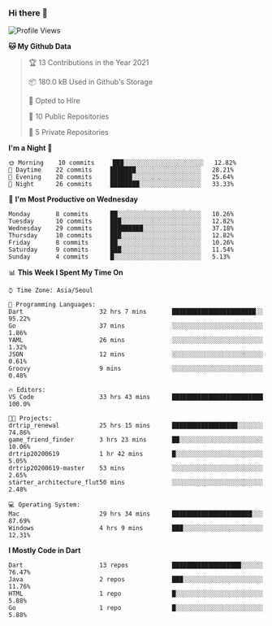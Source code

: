 ### Hi there 👋

<!--
**ska2519/ska2519** is a ✨ _special_ ✨ repository because its `README.md` (this file) appears on your GitHub profile.

Here are some ideas to get you started:

- 🔭 I’m currently working on ...
- 🌱 I’m currently learning ...
- 👯 I’m looking to collaborate on ...
- 🤔 I’m looking for help with ...
- 💬 Ask me about ...
- 📫 How to reach me: ...
- 😄 Pronouns: ...
- ⚡ Fun fact: ...
-->

<!--START_SECTION:waka-->
![Profile Views](http://img.shields.io/badge/Profile%20Views-1-blue)

**🐱 My Github Data** 

> 🏆 13 Contributions in the Year 2021
 > 
> 📦 180.0 kB Used in Github's Storage 
 > 
> 💼 Opted to Hire
 > 
> 📜 10 Public Repositories 
 > 
> 🔑 5 Private Repositories  
 > 
**I'm a Night 🦉** 

```text
🌞 Morning    10 commits     ███░░░░░░░░░░░░░░░░░░░░░░   12.82% 
🌆 Daytime    22 commits     ███████░░░░░░░░░░░░░░░░░░   28.21% 
🌃 Evening    20 commits     ██████░░░░░░░░░░░░░░░░░░░   25.64% 
🌙 Night      26 commits     ████████░░░░░░░░░░░░░░░░░   33.33%

```
📅 **I'm Most Productive on Wednesday** 

```text
Monday       8 commits      ██░░░░░░░░░░░░░░░░░░░░░░░   10.26% 
Tuesday      10 commits     ███░░░░░░░░░░░░░░░░░░░░░░   12.82% 
Wednesday    29 commits     █████████░░░░░░░░░░░░░░░░   37.18% 
Thursday     10 commits     ███░░░░░░░░░░░░░░░░░░░░░░   12.82% 
Friday       8 commits      ██░░░░░░░░░░░░░░░░░░░░░░░   10.26% 
Saturday     9 commits      ███░░░░░░░░░░░░░░░░░░░░░░   11.54% 
Sunday       4 commits      █░░░░░░░░░░░░░░░░░░░░░░░░   5.13%

```


📊 **This Week I Spent My Time On** 

```text
⌚︎ Time Zone: Asia/Seoul

💬 Programming Languages: 
Dart                     32 hrs 7 mins       ███████████████████████░░   95.22% 
Go                       37 mins             ░░░░░░░░░░░░░░░░░░░░░░░░░   1.86% 
YAML                     26 mins             ░░░░░░░░░░░░░░░░░░░░░░░░░   1.32% 
JSON                     12 mins             ░░░░░░░░░░░░░░░░░░░░░░░░░   0.61% 
Groovy                   9 mins              ░░░░░░░░░░░░░░░░░░░░░░░░░   0.48%

🔥 Editors: 
VS Code                  33 hrs 43 mins      █████████████████████████   100.0%

🐱‍💻 Projects: 
drtrip_renewal           25 hrs 15 mins      ██████████████████░░░░░░░   74.86% 
game_friend_finder       3 hrs 23 mins       ██░░░░░░░░░░░░░░░░░░░░░░░   10.06% 
drtrip20200619           1 hr 42 mins        █░░░░░░░░░░░░░░░░░░░░░░░░   5.05% 
drtrip20200619-master    53 mins             ░░░░░░░░░░░░░░░░░░░░░░░░░   2.65% 
starter_architecture_flut50 mins             ░░░░░░░░░░░░░░░░░░░░░░░░░   2.48%

💻 Operating System: 
Mac                      29 hrs 34 mins      ██████████████████████░░░   87.69% 
Windows                  4 hrs 9 mins        ███░░░░░░░░░░░░░░░░░░░░░░   12.31%

```

**I Mostly Code in Dart** 

```text
Dart                     13 repos            ███████████████████░░░░░░   76.47% 
Java                     2 repos             ███░░░░░░░░░░░░░░░░░░░░░░   11.76% 
HTML                     1 repo              █░░░░░░░░░░░░░░░░░░░░░░░░   5.88% 
Go                       1 repo              █░░░░░░░░░░░░░░░░░░░░░░░░   5.88%

```



<!--END_SECTION:waka-->


